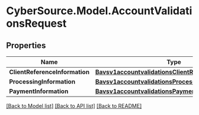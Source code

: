 # CyberSource.Model.AccountValidationsRequest
## Properties

Name | Type | Description | Notes
------------ | ------------- | ------------- | -------------
**ClientReferenceInformation** | [**Bavsv1accountvalidationsClientReferenceInformation**](Bavsv1accountvalidationsClientReferenceInformation.md) |  | [optional] 
**ProcessingInformation** | [**Bavsv1accountvalidationsProcessingInformation**](Bavsv1accountvalidationsProcessingInformation.md) |  | 
**PaymentInformation** | [**Bavsv1accountvalidationsPaymentInformation**](Bavsv1accountvalidationsPaymentInformation.md) |  | 

[[Back to Model list]](../README.md#documentation-for-models) [[Back to API list]](../README.md#documentation-for-api-endpoints) [[Back to README]](../README.md)

